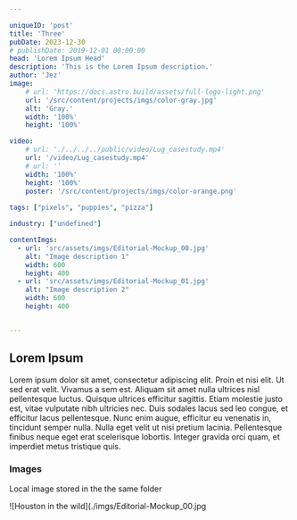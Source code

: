 ```yaml
---

uniqueID: 'post'
title: 'Three'
pubDate: 2023-12-30
# publishDate: 2019-12-01 00:00:00
head: 'Lorem Ipsum Head'
description: 'This is the Lorem Ipsum description.'
author: 'Jez'
image:
    # url: 'https://docs.astro.build/assets/full-logo-light.png'
    url: '/src/content/projects/imgs/color-gray.jpg'
    alt: 'Gray.'
    width: '100%'
    height: '100%'

video: 
    # url: './../../../public/video/Lug_casestudy.mp4'
    url: '/video/Lug_casestudy.mp4'
    # url: ''
    width: '100%'
    height: '100%'
    poster: '/src/content/projects/imgs/color-orange.png'
    
tags: ["pixels", "puppies", "pizza"]

industry: ["undefined"]

contentImgs:
  - url: 'src/assets/imgs/Editorial-Mockup_00.jpg'
    alt: "Image description 1"
    width: 600
    height: 400
  - url: 'src/assets/imgs/Editorial-Mockup_01.jpg'
    alt: "Image description 2"
    width: 600
    height: 400


---
```



## Lorem Ipsum

Lorem ipsum dolor sit amet, consectetur adipiscing elit. Proin et nisi elit. Ut sed erat velit. Vivamus a sem est. Aliquam sit amet nulla ultrices nisl pellentesque luctus. Quisque ultrices efficitur sagittis. Etiam molestie justo est, vitae vulputate nibh ultricies nec. Duis sodales lacus sed leo congue, et efficitur lacus pellentesque. Nunc enim augue, efficitur eu venenatis in, tincidunt semper nulla. Nulla eget velit ut nisi pretium lacinia. Pellentesque finibus neque eget erat scelerisque lobortis. Integer gravida orci quam, et imperdiet metus tristique quis.

### Images

Local image stored in the the same folder

![Houston in the wild](./imgs/Editorial-Mockup_00.jpg

